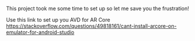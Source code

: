 This project took me some time to set up so let me save you the frustration! 

Use this link to set up you AVD for AR Core
https://stackoverflow.com/questions/49818161/cant-install-arcore-on-emulator-for-android-studio
